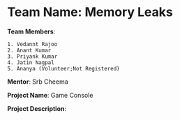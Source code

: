**Team Name**:  Memory Leaks
======


**Team Members**:  

    1. Vedannt Rajoo  
    2. Anant Kumar  
    3. Priyank Kumar  
    4. Jatin Nagpal  
    5. Ananya (Volunteer;Not Registered)  

**Mentor**:  Srb Cheema

**Project Name**: Game Console

**Project Description**:




